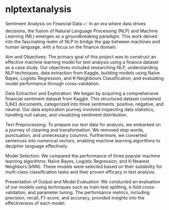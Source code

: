 # nlptextanalysis


Sentiment Analysis on Financial Data 📈
In an era where data drives decisions, the fusion of Natural Language Processing (NLP) and Machine Learning (ML) emerges as a groundbreaking paradigm. This work delved into the fascinating realm of NLP to bridge the gap between machines and human language, with a focus on the finance domain.

Aim and Objectives:
The primary goal of this project was to construct an effective machine learning model for text analysis using a finance dataset as a case study. Our objectives included researching NLP, understanding NLP techniques, data extraction from Kaggle, building models using Naïve Bayes, Logistic Regression, and K-Neighbours Classification, and evaluating model performance through cross-validation.

Data Extraction and Exploration:
We began by acquiring a comprehensive financial sentiment dataset from Kaggle. This structured dataset contained 5,843 documents, categorized into three sentiments: positive, negative, and neutral. Our data exploration journey involved inspecting data statistics, handling null values, and visualizing sentiment distribution.

Text Preprocessing:
To prepare our text data for analysis, we embarked on a journey of cleaning and transformation. We removed stop words, punctuation, and unnecessary columns. Furthermore, we converted sentences into numerical vectors, enabling machine learning algorithms to decipher language effectively.

Model Selection:
We compared the performance of three popular machine learning algorithms: Naïve Bayes, Logistic Regression, and K-Nearest Neighbors (kNN). These models were selected based on their suitability for multi-class classification tasks and their proven efficacy in text analysis.

Presentation of Output and Model Evaluation:
We conducted an evaluation of our models using techniques such as train-test splitting, k-fold cross-validation, and parameter tuning. The performance metrics, including precision, recall, F1-score, and accuracy, provided insights into the effectiveness of each model.
